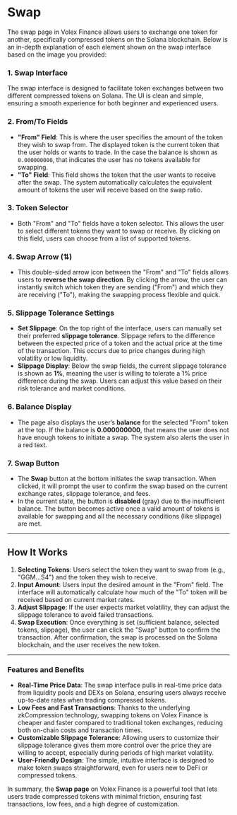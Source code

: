 # Swap

The swap page in Volex Finance allows users to exchange one token for another, specifically compressed tokens on the Solana blockchain. Below is an in-depth explanation of each element shown on the swap interface based on the image you provided:

### 1. Swap Interface

   The swap interface is designed to facilitate token exchanges between two different compressed tokens on Solana. The UI is clean and simple, ensuring a smooth experience for both beginner and experienced users.

### 2. From/To Fields

- **"From" Field**: This is where the user specifies the amount of the token they wish to swap from. The displayed token is the current token that the user holds or wants to trade. In the case the balance is shown as `0.000000000`, that indicates the user has no tokens available for swapping.  
- **"To" Field**: This field shows the token that the user wants to receive after the swap. The system automatically calculates the equivalent amount of tokens the user will receive based on the swap ratio.

### 3. Token Selector

- Both "From" and "To" fields have a token selector. This allows the user to select different tokens they want to swap or receive. By clicking on this field, users can choose from a list of supported tokens.

### 4. Swap Arrow (⇅)

- This double-sided arrow icon between the "From" and "To" fields allows users to **reverse the swap direction**. By clicking the arrow, the user can instantly switch which token they are sending ("From") and which they are receiving ("To"), making the swapping process flexible and quick.

### 5. Slippage Tolerance Settings

- **Set Slippage**: On the top right of the interface, users can manually set their preferred **slippage tolerance**. Slippage refers to the difference between the expected price of a token and the actual price at the time of the transaction. This occurs due to price changes during high volatility or low liquidity.  
- **Slippage Display**: Below the swap fields, the current slippage tolerance is shown as **1%**, meaning the user is willing to tolerate a 1% price difference during the swap. Users can adjust this value based on their risk tolerance and market conditions.

### 6. Balance Display

- The page also displays the user’s **balance** for the selected "From" token at the top. If the balance is **0.000000000**, that means the user does not have enough tokens to initiate a swap. The system also alerts the user in a red text.

### 7. Swap Button

- The **Swap** button at the bottom initiates the swap transaction. When clicked, it will prompt the user to confirm the swap based on the current exchange rates, slippage tolerance, and fees.
- In the current state, the button is **disabled** (gray) due to the insufficient balance. The button becomes active once a valid amount of tokens is available for swapping and all the necessary conditions (like slippage) are met.

---

## How It Works

1. **Selecting Tokens**: Users select the token they want to swap from (e.g., "GGM...S4") and the token they wish to receive.
2. **Input Amount**: Users input the desired amount in the "From" field. The interface will automatically calculate how much of the "To" token will be received based on current market rates.
3. **Adjust Slippage**: If the user expects market volatility, they can adjust the slippage tolerance to avoid failed transactions.
4. **Swap Execution**: Once everything is set (sufficient balance, selected tokens, slippage), the user can click the "Swap" button to confirm the transaction. After confirmation, the swap is processed on the Solana blockchain, and the user receives the new token.

---

### Features and Benefits

- **Real-Time Price Data**: The swap interface pulls in real-time price data from liquidity pools and DEXs on Solana, ensuring users always receive up-to-date rates when trading compressed tokens.
- **Low Fees and Fast Transactions**: Thanks to the underlying zkCompression technology, swapping tokens on Volex Finance is cheaper and faster compared to traditional token exchanges, reducing both on-chain costs and transaction times.
- **Customizable Slippage Tolerance**: Allowing users to customize their slippage tolerance gives them more control over the price they are willing to accept, especially during periods of high market volatility.
- **User-Friendly Design**: The simple, intuitive interface is designed to make token swaps straightforward, even for users new to DeFi or compressed tokens.

In summary, the **Swap page** on Volex Finance is a powerful tool that lets users trade compressed tokens with minimal friction, ensuring fast transactions, low fees, and a high degree of customization.
